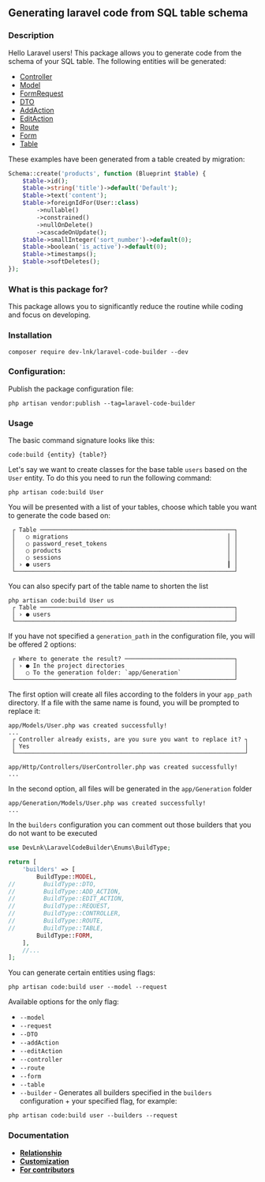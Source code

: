 ## Generating laravel code from SQL table schema

### Description
Hello Laravel users! This package allows you to generate code from the schema of your SQL table. The following entities will be generated:
- [Controller](https://github.com/dev-lnk/laravel-code-builder/blob/master/docs/examples/controller.md)
- [Model](https://github.com/dev-lnk/laravel-code-builder/blob/master/docs/examples/model.md)
- [FormRequest](https://github.com/dev-lnk/laravel-code-builder/blob/master/docs/examples/request.md)
- [DTO](https://github.com/dev-lnk/laravel-code-builder/blob/master/docs/examples/dto.md)
- [AddAction](https://github.com/dev-lnk/laravel-code-builder/blob/master/docs/examples/add_action.md)
- [EditAction](https://github.com/dev-lnk/laravel-code-builder/blob/master/docs/examples/edit_action.md)
- [Route](https://github.com/dev-lnk/laravel-code-builder/blob/master/docs/examples/route.md)
- [Form](https://github.com/dev-lnk/laravel-code-builder/blob/master/docs/examples/form.md)
- [Table](https://github.com/dev-lnk/laravel-code-builder/blob/master/docs/examples/table.md)

These examples have been generated from a table created by migration:
```php
Schema::create('products', function (Blueprint $table) {
    $table->id();
    $table->string('title')->default('Default');
    $table->text('content');
    $table->foreignIdFor(User::class)
        ->nullable()
        ->constrained()
        ->nullOnDelete()
        ->cascadeOnUpdate();
    $table->smallInteger('sort_number')->default(0);
    $table->boolean('is_active')->default(0);
    $table->timestamps();
    $table->softDeletes();
});
```
### What is this package for?
This package allows you to significantly reduce the  routine while coding and focus on developing.

### Installation
```shell
composer require dev-lnk/laravel-code-builder --dev
```
### Configuration:
Publish the package configuration file:
```shell
php artisan vendor:publish --tag=laravel-code-builder
```
### Usage
The basic command signature looks like this:
```shell
code:build {entity} {table?}
```
Let's say we want to create classes for the base table `users` based on the `User` entity. To do this you need to run the following command:
```shell
php artisan code:build User
```
You will be presented with a list of your tables, choose which table you want to generate the code based on:
```shell
 ┌ Table ───────────────────────────────────────────────────────┐
 │   ○ migrations                                             │ │
 │   ○ password_reset_tokens                                  │ │
 │   ○ products                                               │ │
 │   ○ sessions                                               │ │
 │ › ● users                                                  ┃ │
 └──────────────────────────────────────────────────────────────┘
```
You can also specify part of the table name to shorten the list
```shell
php artisan code:build User us
 ┌ Table ───────────────────────────────────────────────────────┐
 │ › ● users                                                    │
 └──────────────────────────────────────────────────────────────┘
```
If you have not specified a `generation_path` in the configuration file, you will be offered 2 options:
```shell
 ┌ Where to generate the result? ───────────────────────────────┐
 │ › ● In the project directories                               │
 │   ○ To the generation folder: `app/Generation`               │
 └──────────────────────────────────────────────────────────────┘
```
The first option will create all files according to the folders in your `app_path` directory. If a file with the same name is found, you will be prompted to replace it:
```shell
app/Models/User.php was created successfully!
...
 ┌ Controller already exists, are you sure you want to replace it? ┐
 │ Yes                                                             │
 └─────────────────────────────────────────────────────────────────┘

app/Http/Controllers/UserController.php was created successfully!
...
```
In the second option, all files will be generated in the `app/Generation` folder
```shell
app/Generation/Models/User.php was created successfully!
...
```
In the `builders` configuration you can comment out those builders that you do not want to be executed
```php
use DevLnk\LaravelCodeBuilder\Enums\BuildType;

return [
    'builders' => [
        BuildType::MODEL,
//        BuildType::DTO,
//        BuildType::ADD_ACTION,
//        BuildType::EDIT_ACTION,
//        BuildType::REQUEST,
//        BuildType::CONTROLLER,
//        BuildType::ROUTE,
//        BuildType::TABLE,
        BuildType::FORM,
    ],
    //...
];
```
You can generate certain entities using flags:
```shell
php artisan code:build user --model --request
```
Available options for the only flag:
- `--model`
- `--request`
- `--DTO`
- `--addAction`
- `--editAction`
- `--controller`
- `--route`
- `--form`
- `--table`
- `--builder` - Generates all builders specified in the `builders` configuration + your specified flag, for example:
```shell
php artisan code:build user --builders --request
```
### Documentation
- **[Relationship](https://github.com/dev-lnk/laravel-code-builder/blob/master/docs/relationship.md)**
- **[Customization](https://github.com/dev-lnk/laravel-code-builder/blob/master/docs/customization.md)**
- **[For contributors](https://github.com/dev-lnk/laravel-code-builder/blob/master/docs/for_contributors.md)**